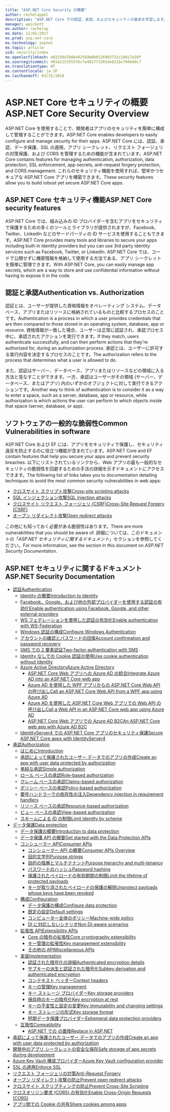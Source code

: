 ```yaml
---
title: "ASP.NET Core Security の概要"
author: rachelappel
description: "ASP.NET Core での認証、承認、およびセキュリティの基本を学習します。"
manager: wpickett
ms.author: rachelap
ms.date: 11/01/2017
ms.prod: asp.net-core
ms.technology: aspnet
ms.topic: article
uid: security/index
ms.openlocfilehash: e03256d7b8b442569b0b0126983732c10817e20f
ms.sourcegitcommit: 493a215355576cfa481773365de021bcf04bb9c7
ms.translationtype: HT
ms.contentlocale: ja-JP
ms.lasthandoff: 03/15/2018
---
```

# <a name="aspnet-core-security-overview"></a><span data-ttu-id="77a58-103">ASP.NET Core セキュリティの概要</span><span class="sxs-lookup"><span data-stu-id="77a58-103">ASP.NET Core Security Overview</span></span>

<span data-ttu-id="77a58-104">ASP.NET Core を使用することで、開発者はアプリのセキュリティを簡単に構成して管理することができます。</span><span class="sxs-lookup"><span data-stu-id="77a58-104">ASP.NET Core enables developers to easily configure and manage security for their apps.</span></span> <span data-ttu-id="77a58-105">ASP.NET Core には、認証、承認、データ保護、SSL の適用、アプリ シークレット、リクエスト フォージェリの対策保護、および CORS を管理するための機能が含まれています。</span><span class="sxs-lookup"><span data-stu-id="77a58-105">ASP.NET Core contains features for managing authentication, authorization, data protection, SSL enforcement, app secrets, anti-request forgery protection, and CORS management.</span></span> <span data-ttu-id="77a58-106">これらのセキュリティ機能を使用すれば、堅牢かつセキュアな ASP.NET Core アプリを構築できます。</span><span class="sxs-lookup"><span data-stu-id="77a58-106">These security features allow you to build robust yet secure ASP.NET Core apps.</span></span>

## <a name="aspnet-core-security-features"></a><span data-ttu-id="77a58-107">ASP.NET Core セキュリティ機能</span><span class="sxs-lookup"><span data-stu-id="77a58-107">ASP.NET Core security features</span></span>

<span data-ttu-id="77a58-108">ASP.NET Core では、組み込みの ID プロバイダーを含むアプリをセキュリティで保護するための多くのツールとライブラリが提供されますが、Facebook、Twitter、LinkedIn などのサードパーティの ID サービスを使用することもできます。</span><span class="sxs-lookup"><span data-stu-id="77a58-108">ASP.NET Core provides many tools and libraries to secure your apps including built-in Identity providers but you can use 3rd party identity services such as Facebook, Twitter, or LinkedIn.</span></span> <span data-ttu-id="77a58-109">ASP.NET Core では、コードで公開せずに機密情報を格納して使用する方法である、アプリ シークレットを簡単に管理できます。</span><span class="sxs-lookup"><span data-stu-id="77a58-109">With ASP.NET Core, you can easily manage app secrets, which are a way to store and use confidential information without having to expose it in the code.</span></span>

## <a name="authentication-vs-authorization"></a><span data-ttu-id="77a58-110">認証と承認</span><span class="sxs-lookup"><span data-stu-id="77a58-110">Authentication vs. Authorization</span></span>

<span data-ttu-id="77a58-111">認証とは、ユーザーが提供した資格情報をオペレーティング システム、データベース、アプリまたはリソースに格納されているものと比較するプロセスのことです。</span><span class="sxs-lookup"><span data-stu-id="77a58-111">Authentication is a process in which a user provides credentials that are then compared to those stored in an operating system, database, app or resource.</span></span> <span data-ttu-id="77a58-112">資格情報が一致した場合、ユーザーは正常に認証され、承認プロセス中に、承認されたアクションを実行できます。</span><span class="sxs-lookup"><span data-stu-id="77a58-112">If they match, users authenticate successfully, and can then perform actions that they're authorized for, during an authorization process.</span></span> <span data-ttu-id="77a58-113">承認とは、ユーザーに許可する実行内容を決定するプロセスのことです。</span><span class="sxs-lookup"><span data-stu-id="77a58-113">The authorization refers to the process that determines what a user is allowed to do.</span></span>

<span data-ttu-id="77a58-114">また、認証はサーバー、データベース、アプリまたはリソースなどの領域に入る方法と見なすことができます。一方、承認はユーザーがその領域 (サーバー、データベース、またはアプリ) 内のいずかのオブジェクトに対して実行できるアクションです。</span><span class="sxs-lookup"><span data-stu-id="77a58-114">Another way to think of authentication is to consider it as a way to enter a space, such as a server, database, app or resource, while authorization is which actions the user can perform to which objects inside that space (server, database, or app).</span></span>

## <a name="common-vulnerabilities-in-software"></a><span data-ttu-id="77a58-115">ソフトウェアの一般的な脆弱性</span><span class="sxs-lookup"><span data-stu-id="77a58-115">Common Vulnerabilities in software</span></span>

<span data-ttu-id="77a58-116">ASP.NET Core および EF には、アプリをセキュリティで保護し、セキュリティ違反を防止するのに役立つ機能が含まれています。</span><span class="sxs-lookup"><span data-stu-id="77a58-116">ASP.NET Core and EF contain features that help you secure your apps and prevent security breaches.</span></span> <span data-ttu-id="77a58-117">以下にリストされているリンクから、Web アプリの最も一般的なセキュリティの脆弱性を回避するための手法の詳細を示すドキュメントにアクセスできます。</span><span class="sxs-lookup"><span data-stu-id="77a58-117">The following list of links takes you to documentation detailing techniques to avoid the most common security vulnerabilities in web apps:</span></span>

* [<span data-ttu-id="77a58-118">クロスサイト スクリプト攻撃</span><span class="sxs-lookup"><span data-stu-id="77a58-118">Cross-site scripting attacks</span></span>](https://docs.microsoft.com/aspnet/core/security/cross-site-scripting)
* [<span data-ttu-id="77a58-119">SQL インジェクション攻撃</span><span class="sxs-lookup"><span data-stu-id="77a58-119">SQL injection attacks</span></span>](https://docs.microsoft.com/ef/core/querying/raw-sql)
* [<span data-ttu-id="77a58-120">クロスサイト リクエスト フォージェリ (CSRF)</span><span class="sxs-lookup"><span data-stu-id="77a58-120">Cross-Site Request Forgery (CSRF)</span></span>](https://docs.microsoft.com/aspnet/core/security/anti-request-forgery)
* [<span data-ttu-id="77a58-121">オープン リダイレクト攻撃</span><span class="sxs-lookup"><span data-stu-id="77a58-121">Open redirect attacks</span></span>](https://docs.microsoft.com/aspnet/core/security/preventing-open-redirects)

<span data-ttu-id="77a58-122">この他にも知っておく必要がある脆弱性はあります。</span><span class="sxs-lookup"><span data-stu-id="77a58-122">There are more vulnerabilities that you should be aware of.</span></span> <span data-ttu-id="77a58-123">詳細については、このドキュメントの「*ASP.NET セキュリティに関するドキュメント*」セクションを参照してください。</span><span class="sxs-lookup"><span data-stu-id="77a58-123">For more information, see the section in this document on *ASP.NET Security Documentation*.</span></span>

## <a name="aspnet-security-documentation"></a><span data-ttu-id="77a58-124">ASP.NET セキュリティに関するドキュメント</span><span class="sxs-lookup"><span data-stu-id="77a58-124">ASP.NET Security Documentation</span></span>

*   [<span data-ttu-id="77a58-125">認証</span><span class="sxs-lookup"><span data-stu-id="77a58-125">Authentication</span></span>](authentication/index.md)
    *   [<span data-ttu-id="77a58-126">Identity の概要</span><span class="sxs-lookup"><span data-stu-id="77a58-126">Introduction to Identity</span></span>](authentication/identity.md)
    *   [<span data-ttu-id="77a58-127">Facebook、Google、および他の外部プロバイダーを使用する認証の有効化</span><span class="sxs-lookup"><span data-stu-id="77a58-127">Enable authentication using Facebook, Google, and other external providers</span></span>](authentication/social/index.md)
    *   [<span data-ttu-id="77a58-128">WS フェデレーションを使用した認証の有効化</span><span class="sxs-lookup"><span data-stu-id="77a58-128">Enable authentication with WS-Federation</span></span>](authentication/ws-federation.md)
    * [<span data-ttu-id="77a58-129">Windows 認証の構成</span><span class="sxs-lookup"><span data-stu-id="77a58-129">Configure Windows Authentication</span></span>](authentication/windowsauth.md)
    *   [<span data-ttu-id="77a58-130">アカウントの確認とパスワードの回復</span><span class="sxs-lookup"><span data-stu-id="77a58-130">Account confirmation and password recovery</span></span>](authentication/accconfirm.md)
    *   [<span data-ttu-id="77a58-131">SMS での 2 要素認証</span><span class="sxs-lookup"><span data-stu-id="77a58-131">Two-factor authentication with SMS</span></span>](authentication/2fa.md)
    *   [<span data-ttu-id="77a58-132">Identity なしでの Cookie 認証の使用</span><span class="sxs-lookup"><span data-stu-id="77a58-132">Use cookie authentication without Identity</span></span>](authentication/cookie.md)
    *   [<span data-ttu-id="77a58-133">Azure Active Directory</span><span class="sxs-lookup"><span data-stu-id="77a58-133">Azure Active Directory</span></span>](authentication/azure-active-directory/index.md)
        *   [<span data-ttu-id="77a58-134">ASP.NET Core Web アプリへの Azure AD の統合</span><span class="sxs-lookup"><span data-stu-id="77a58-134">Integrate Azure AD into an ASP.NET Core web app</span></span>](https://azure.microsoft.com/documentation/samples/active-directory-dotnet-webapp-openidconnect-aspnetcore/)
        *   [<span data-ttu-id="77a58-135">Azure AD を使用した WPF アプリからの ASP.NET Core Web API の呼び出し</span><span class="sxs-lookup"><span data-stu-id="77a58-135">Call an ASP.NET Core Web API from a WPF app using Azure AD</span></span>](https://azure.microsoft.com/documentation/samples/active-directory-dotnet-native-aspnetcore/)
        *   [<span data-ttu-id="77a58-136">Azure AD を使用した ASP.NET Core Web アプリでの Web API の呼び出し</span><span class="sxs-lookup"><span data-stu-id="77a58-136">Call a Web API in an ASP.NET Core web app using Azure AD</span></span>](https://azure.microsoft.com/documentation/samples/active-directory-dotnet-webapp-webapi-openidconnect-aspnetcore/)
        *   [<span data-ttu-id="77a58-137">ASP.NET Core Web アプリでの Azure AD B2C</span><span class="sxs-lookup"><span data-stu-id="77a58-137">An ASP.NET Core web app with Azure AD B2C</span></span>](https://azure.microsoft.com/resources/samples/active-directory-b2c-dotnetcore-webapp/)
    *   [<span data-ttu-id="77a58-138">IdentityServer4 での ASP.NET Core アプリのセキュリティ保護</span><span class="sxs-lookup"><span data-stu-id="77a58-138">Secure ASP.NET Core apps with IdentityServer4</span></span>](https://identityserver4.readthedocs.io)
*   [<span data-ttu-id="77a58-139">承認</span><span class="sxs-lookup"><span data-stu-id="77a58-139">Authorization</span></span>](authorization/index.md)
    *   [<span data-ttu-id="77a58-140">はじめに</span><span class="sxs-lookup"><span data-stu-id="77a58-140">Introduction</span></span>](authorization/introduction.md)
    *   [<span data-ttu-id="77a58-141">承認によって保護されたユーザー データでのアプリの作成</span><span class="sxs-lookup"><span data-stu-id="77a58-141">Create an app with user data protected by authorization</span></span>](xref:security/authorization/secure-data)
    *   [<span data-ttu-id="77a58-142">単純な承認</span><span class="sxs-lookup"><span data-stu-id="77a58-142">Simple authorization</span></span>](authorization/simple.md)
    *   [<span data-ttu-id="77a58-143">ロール ベースの承認</span><span class="sxs-lookup"><span data-stu-id="77a58-143">Role-based authorization</span></span>](authorization/roles.md)
    *   [<span data-ttu-id="77a58-144">クレーム ベースの承認</span><span class="sxs-lookup"><span data-stu-id="77a58-144">Claims-based authorization</span></span>](authorization/claims.md)
    *   [<span data-ttu-id="77a58-145">ポリシー ベースの承認</span><span class="sxs-lookup"><span data-stu-id="77a58-145">Policy-based authorization</span></span>](authorization/policies.md)
    *   [<span data-ttu-id="77a58-146">要件ハンドラーでの依存性の注入</span><span class="sxs-lookup"><span data-stu-id="77a58-146">Dependency injection in requirement handlers</span></span>](authorization/dependencyinjection.md)
    *   [<span data-ttu-id="77a58-147">リソース ベースの承認</span><span class="sxs-lookup"><span data-stu-id="77a58-147">Resource-based authorization</span></span>](authorization/resourcebased.md)
    *   [<span data-ttu-id="77a58-148">ビュー ベースの承認</span><span class="sxs-lookup"><span data-stu-id="77a58-148">View-based authorization</span></span>](authorization/views.md)
    *   [<span data-ttu-id="77a58-149">スキームによる ID の制限</span><span class="sxs-lookup"><span data-stu-id="77a58-149">Limit identity by scheme</span></span>](authorization/limitingidentitybyscheme.md)
*   [<span data-ttu-id="77a58-150">データ保護</span><span class="sxs-lookup"><span data-stu-id="77a58-150">Data protection</span></span>](data-protection/index.md)
    *   [<span data-ttu-id="77a58-151">データ保護の概要</span><span class="sxs-lookup"><span data-stu-id="77a58-151">Introduction to data protection</span></span>](data-protection/introduction.md)
    *   [<span data-ttu-id="77a58-152">データ保護 API の概要</span><span class="sxs-lookup"><span data-stu-id="77a58-152">Get started with the Data Protection APIs</span></span>](data-protection/using-data-protection.md)
    *   [<span data-ttu-id="77a58-153">コンシューマー API</span><span class="sxs-lookup"><span data-stu-id="77a58-153">Consumer APIs</span></span>](data-protection/consumer-apis/index.md)
        *   [<span data-ttu-id="77a58-154">コンシューマー API の概要</span><span class="sxs-lookup"><span data-stu-id="77a58-154">Consumer APIs Overview</span></span>](data-protection/consumer-apis/overview.md)
        *   [<span data-ttu-id="77a58-155">目的文字列</span><span class="sxs-lookup"><span data-stu-id="77a58-155">Purpose strings</span></span>](data-protection/consumer-apis/purpose-strings.md)
        *   [<span data-ttu-id="77a58-156">目的の階層とマルチテナント</span><span class="sxs-lookup"><span data-stu-id="77a58-156">Purpose hierarchy and multi-tenancy</span></span>](data-protection/consumer-apis/purpose-strings-multitenancy.md)
        *   [<span data-ttu-id="77a58-157">パスワードのハッシュ</span><span class="sxs-lookup"><span data-stu-id="77a58-157">Password hashing</span></span>](data-protection/consumer-apis/password-hashing.md)
        *   [<span data-ttu-id="77a58-158">保護されたペイロードの有効期間の制限</span><span class="sxs-lookup"><span data-stu-id="77a58-158">Limit the lifetime of protected payloads</span></span>](data-protection/consumer-apis/limited-lifetime-payloads.md)
        *   [<span data-ttu-id="77a58-159">キーが取り消されたペイロードの保護の解除</span><span class="sxs-lookup"><span data-stu-id="77a58-159">Unprotect payloads whose keys have been revoked</span></span>](data-protection/consumer-apis/dangerous-unprotect.md)
    *   [<span data-ttu-id="77a58-160">構成</span><span class="sxs-lookup"><span data-stu-id="77a58-160">Configuration</span></span>](data-protection/configuration/index.md)
        *   [<span data-ttu-id="77a58-161">データ保護の構成</span><span class="sxs-lookup"><span data-stu-id="77a58-161">Configure data protection</span></span>](data-protection/configuration/overview.md)
        *   [<span data-ttu-id="77a58-162">既定の設定</span><span class="sxs-lookup"><span data-stu-id="77a58-162">Default settings</span></span>](data-protection/configuration/default-settings.md)
        *   [<span data-ttu-id="77a58-163">コンピューター全体のポリシー</span><span class="sxs-lookup"><span data-stu-id="77a58-163">Machine-wide policy</span></span>](data-protection/configuration/machine-wide-policy.md)
        *   [<span data-ttu-id="77a58-164">DI に対応しないシナリオ</span><span class="sxs-lookup"><span data-stu-id="77a58-164">Non DI-aware scenarios</span></span>](data-protection/configuration/non-di-scenarios.md)
    *   [<span data-ttu-id="77a58-165">拡張性 API</span><span class="sxs-lookup"><span data-stu-id="77a58-165">Extensibility APIs</span></span>](data-protection/extensibility/index.md)
        *   [<span data-ttu-id="77a58-166">Core の暗号の拡張性</span><span class="sxs-lookup"><span data-stu-id="77a58-166">Core cryptography extensibility</span></span>](data-protection/extensibility/core-crypto.md)
        *   [<span data-ttu-id="77a58-167">キー管理の拡張性</span><span class="sxs-lookup"><span data-stu-id="77a58-167">Key management extensibility</span></span>](data-protection/extensibility/key-management.md)
        *   [<span data-ttu-id="77a58-168">その他の API</span><span class="sxs-lookup"><span data-stu-id="77a58-168">Miscellaneous APIs</span></span>](data-protection/extensibility/misc-apis.md)
    *   [<span data-ttu-id="77a58-169">実装</span><span class="sxs-lookup"><span data-stu-id="77a58-169">Implementation</span></span>](data-protection/implementation/index.md)
        *   [<span data-ttu-id="77a58-170">認証された暗号化の詳細</span><span class="sxs-lookup"><span data-stu-id="77a58-170">Authenticated encryption details</span></span>](data-protection/implementation/authenticated-encryption-details.md)
        *   [<span data-ttu-id="77a58-171">サブキーの派生と認証された暗号化</span><span class="sxs-lookup"><span data-stu-id="77a58-171">Subkey derivation and authenticated encryption</span></span>](data-protection/implementation/subkeyderivation.md)
        *   [<span data-ttu-id="77a58-172">コンテキスト ヘッダー</span><span class="sxs-lookup"><span data-stu-id="77a58-172">Context headers</span></span>](data-protection/implementation/context-headers.md)
        *   [<span data-ttu-id="77a58-173">キーの管理</span><span class="sxs-lookup"><span data-stu-id="77a58-173">Key management</span></span>](data-protection/implementation/key-management.md)
        *   [<span data-ttu-id="77a58-174">キー ストレージ プロバイダー</span><span class="sxs-lookup"><span data-stu-id="77a58-174">Key storage providers</span></span>](data-protection/implementation/key-storage-providers.md)
        *   [<span data-ttu-id="77a58-175">保存時のキーの暗号化</span><span class="sxs-lookup"><span data-stu-id="77a58-175">Key encryption at rest</span></span>](data-protection/implementation/key-encryption-at-rest.md)
        *   [<span data-ttu-id="77a58-176">キーの不変性と設定の変更</span><span class="sxs-lookup"><span data-stu-id="77a58-176">Key immutability and changing settings</span></span>](data-protection/implementation/key-immutability.md)
        *   [<span data-ttu-id="77a58-177">キー ストレージの形式</span><span class="sxs-lookup"><span data-stu-id="77a58-177">Key storage format</span></span>](data-protection/implementation/key-storage-format.md)
        *   [<span data-ttu-id="77a58-178">短期データ保護プロバイダー</span><span class="sxs-lookup"><span data-stu-id="77a58-178">Ephemeral data protection providers</span></span>](data-protection/implementation/key-storage-ephemeral.md)
    *   [<span data-ttu-id="77a58-179">互換性</span><span class="sxs-lookup"><span data-stu-id="77a58-179">Compatibility</span></span>](data-protection/compatibility/index.md)
        *   [<span data-ttu-id="77a58-180">ASP.NET での <machineKey> の置換</span><span class="sxs-lookup"><span data-stu-id="77a58-180">Replace <machineKey> in ASP.NET</span></span>](data-protection/compatibility/replacing-machinekey.md)
*   [<span data-ttu-id="77a58-181">承認によって保護されたユーザー データでのアプリの作成</span><span class="sxs-lookup"><span data-stu-id="77a58-181">Create an app with user data protected by authorization</span></span>](xref:security/authorization/secure-data)
*   [<span data-ttu-id="77a58-182">開発中のアプリ シークレットの安全な保存</span><span class="sxs-lookup"><span data-stu-id="77a58-182">Safe storage of app secrets during development</span></span>](app-secrets.md)
*   [<span data-ttu-id="77a58-183">Azure Key Vault 構成プロバイダー</span><span class="sxs-lookup"><span data-stu-id="77a58-183">Azure Key Vault configuration provider</span></span>](key-vault-configuration.md)
*   [<span data-ttu-id="77a58-184">SSL の適用</span><span class="sxs-lookup"><span data-stu-id="77a58-184">Enforce SSL</span></span>](enforcing-ssl.md)
*   [<span data-ttu-id="77a58-185">リクエスト フォージェリの対策</span><span class="sxs-lookup"><span data-stu-id="77a58-185">Anti-Request Forgery</span></span>](anti-request-forgery.md)
*   [<span data-ttu-id="77a58-186">オープン リダイレクト攻撃の防止</span><span class="sxs-lookup"><span data-stu-id="77a58-186">Prevent open redirect attacks</span></span>](preventing-open-redirects.md)
*   [<span data-ttu-id="77a58-187">クロスサイト スクリプティングの防止</span><span class="sxs-lookup"><span data-stu-id="77a58-187">Prevent Cross-Site Scripting</span></span>](cross-site-scripting.md)
*   [<span data-ttu-id="77a58-188">クロスオリジン要求 (CORS) の有効化</span><span class="sxs-lookup"><span data-stu-id="77a58-188">Enable Cross-Origin Requests (CORS)</span></span>](cors.md)
*   [<span data-ttu-id="77a58-189">アプリ間での Cookie の共有</span><span class="sxs-lookup"><span data-stu-id="77a58-189">Share cookies among apps</span></span>](cookie-sharing.md)
